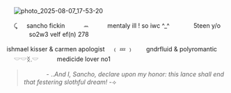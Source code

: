 ㅤ ![photo_2025-08-07_17-53-20](https://github.com/user-attachments/assets/09d40717-bbfc-4bd1-85bc-4cf0cec1d4ed)

ㅤ   ⤹ ㅤ sancho fickinㅤㅤㅤ ꕀ ㅤㅤㅤmentaly ill ! so iwс ^_^ ㅤㅤㅤㅤ5teen y/oㅤㅤㅤㅤso2w3  velf ef(n) 278

ishmael kisser & carmen apologistㅤ    ﹙ 💤 ﹚ ㅤㅤgndrfluid & polyromantic ㅤㅤ   𓎟𓎟ᛝ𓈒𓎟ㅤ   ㅤㅤmedicide lover no1  
>ㅤㅤㅤㅤ- ..*And I, Sancho, declare upon my honor: this lance shall end that festering slothful dream!*	 -⟢
